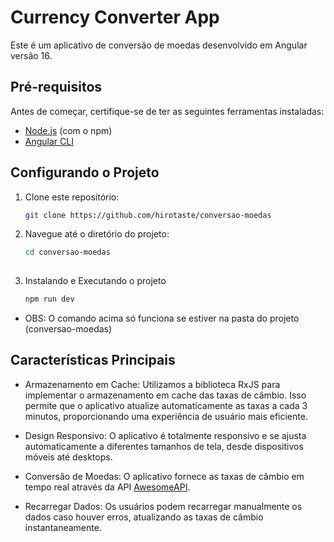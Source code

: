 # Currency Converter App

Este é um aplicativo de conversão de moedas desenvolvido em Angular versão 16.


## Pré-requisitos

Antes de começar, certifique-se de ter as seguintes ferramentas instaladas:

- [Node.js](https://nodejs.org/) (com o npm)
- [Angular CLI](https://cli.angular.io/)


## Configurando o Projeto

1. Clone este repositório:

   ```bash
   git clone https://github.com/hirotaste/conversao-moedas

2. Navegue até o diretório do projeto:
   
   ```bash
   cd conversao-moedas
  
3. Instalando e Executando o projeto

   ```bash
   npm run dev

- OBS: O comando acima só funciona se estiver na pasta do projeto (conversao-moedas)


## Características Principais

- Armazenamento em Cache: Utilizamos a biblioteca RxJS para implementar o armazenamento em cache das taxas de câmbio. Isso permite que o aplicativo atualize automaticamente as taxas a cada 3 minutos, proporcionando uma experiência de usuário mais eficiente.

- Design Responsivo: O aplicativo é totalmente responsivo e se ajusta automaticamente a diferentes tamanhos de tela, desde dispositivos móveis até desktops.

- Conversão de Moedas: O aplicativo fornece as taxas de câmbio em tempo real através da API [AwesomeAPI](https://docs.awesomeapi.com.br/api-de-moedas).

- Recarregar Dados: Os usuários podem recarregar manualmente os dados caso houver erros, atualizando as taxas de câmbio instantaneamente.
